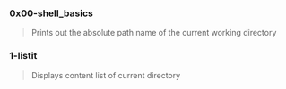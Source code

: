 ### 0x00-shell_basics
> Prints out the absolute path name of the current working directory

### 1-listit
> Displays content list of current directory
